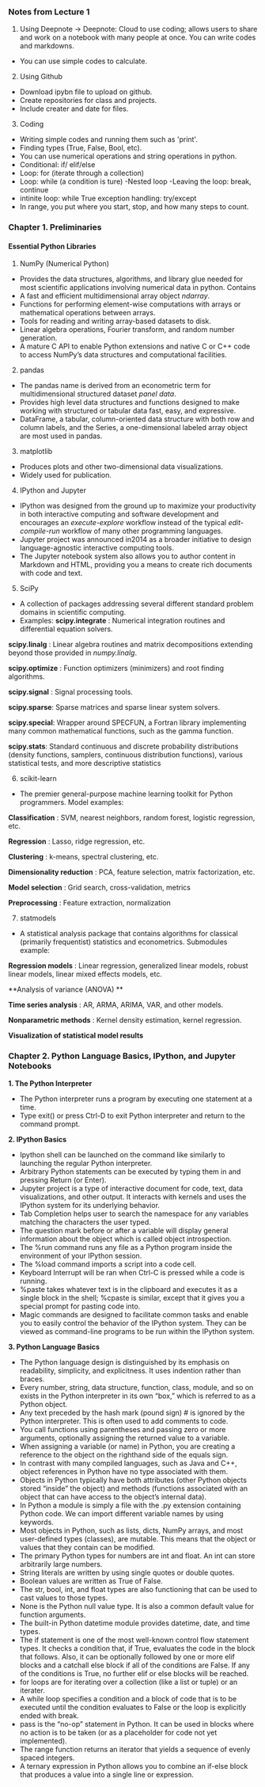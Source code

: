 ### Notes from Lecture 1

1. Using Deepnote
-> Deepnote: Cloud to use coding; allows users to share and work on a notebook with many people at once. You can write codes and markdowns. 
- You can use simple codes to calculate.
2. Using Github
- Download ipybn file to upload on github.
- Create repositories for class and projects. 
- Include creater and date for files.

3. Coding
- Writing simple codes and running them such as 'print'. 
-  Finding types (True, False, Bool, etc).
-  You can use numerical operations and string operations in python.
-  Conditional: if/ elif/else
- Loop: for (iterate through a collection)
- Loop: while (a condition is ture)
-Nested loop
-Leaving the loop: break, continue
- intinite loop: while True
exception handling: try/except
- In range, you put where you start, stop, and how many steps to count. 


### Chapter 1. Preliminaries

#### Essential Python Libraries 
1. NumPy (Numerical Python)
- Provides the data structures, algorithms, and library glue needed for most scientific applications involving numerical data in python.
Contains 
-	A fast and efficient multidimensional array object *ndarray*. 
-	Functions for performing element-wise computations with arrays or mathematical operations between arrays.
-	Tools for reading and writing array-based datasets to disk.
-	Linear algebra operations, Fourier transform, and random number generation.
-	A mature C API to enable Python extensions and native C or C++ code to access NumPy’s data structures and computational facilities.
2. pandas
- The pandas name is derived from an econometric term for multidimensional structured dataset *panel data*.
- Provides high level data structures and functions designed to make working with structured or tabular data fast, easy, and expressive.
- DataFrame, a tabular, column-oriented data structure with both row and column labels, and the
Series, a one-dimensional labeled array object are most used in pandas.
3. matplotlib
- Produces plots and other two-dimensional data visualizations. 
- Widely used for publication.
4. IPython and Jupyter
-  IPython was designed from the ground up to maximize your productivity in both interactive computing and software development and encourages an *execute-explore* workflow instead of the typical *edit-compile-run* workflow of many other programming languages. 
- Jupyter project was announced in2014 as a broader initiative to design language-agnostic interactive computing tools.
- The Jupyter notebook system also allows you to author content in Markdown and HTML, providing you a means to create rich documents with code and text.
5. SciPy
- A collection of packages addressing several different standard problem domains in scientific computing.
- Examples:
**scipy.integrate** : Numerical integration routines and differential equation solvers.

**scipy.linalg** : Linear algebra routines and matrix decompositions extending beyond those provided
in *numpy.linalg*.

**scipy.optimize** : Function optimizers (minimizers) and root finding algorithms.

**scipy.signal** : Signal processing tools.

**scipy.sparse**: Sparse matrices and sparse linear system solvers.

**scipy.special**: Wrapper around SPECFUN, a Fortran library implementing many common mathematical functions, such as the gamma function.

**scipy.stats**: Standard continuous and discrete probability distributions (density functions, samplers, continuous distribution functions), various statistical tests, and more descriptive statistics

6. scikit-learn
- The premier general-purpose machine learning toolkit for Python programmers. 
Model examples: 

**Classification** : SVM, nearest neighbors, random forest, logistic regression, etc.

**Regression** : Lasso, ridge regression, etc.

**Clustering** : k-means, spectral clustering, etc.

**Dimensionality reduction** : PCA, feature selection, matrix factorization, etc.

**Model selection** : Grid search, cross-validation, metrics

**Preprocessing** : Feature extraction, normalization

7. statmodels
- A statistical analysis package that contains algorithms for classical (primarily frequentist) statistics and econometrics. Submodules example: 

**Regression models** : Linear regression, generalized linear models, robust linear models, linear mixed effects models, etc.

**Analysis of variance (ANOVA) **

**Time series analysis** : AR, ARMA, ARIMA, VAR, and other models.

**Nonparametric methods** : Kernel density estimation, kernel regression.

**Visualization of statistical model results**

####

### Chapter 2. Python Language Basics, IPython, and Jupyter Notebooks

**1.	The Python Interpreter**
-	The Python interpreter runs a program by executing one statement at a time.
-	Type exit() or press Ctrl-D to exit Python interpreter and return to the command prompt.

**2.	IPython Basics**
-	Ipython shell can be launched on the command like similarly to launching the regular Python interpreter.
-	Arbitrary Python statements can be executed by typing them in and pressing Return (or Enter).
-	Jupyter project is a type of interactive document for code, text, data visualizations, and other output. It interacts with kernels and uses the IPython system for its underlying behavior.
-	Tab Completion helps user to search the namespace for any variables matching the characters the user typed. 
-	The question mark before or after a variable will display general information about the object which is called object introspection.
-	The %run command runs any file as a Python program inside the environment of your IPython session.
-	The %load command imports a script into a code cell.
-	Keyboard Interrupt will be ran when Ctrl-C is pressed while a code is running. 
-	%paste takes whatever text is in the clipboard and executes it as a single block in the shell; %cpaste is similar, except that it gives you a special prompt for pasting code into.
-	Magic commands are designed to facilitate common tasks and enable you to easily control the behavior of the IPython system. They can be viewed as command-line programs to be run within the IPython system.

**3.	Python Language Basics**
-	The Python language design is distinguished by its emphasis on readability, simplicity, and explicitness. It uses indention rather than braces.
-	Every number, string, data structure, function, class, module, and so on exists in the Python interpreter in its own “box,” which is referred to as a Python object.
-	Any text preceded by the hash mark (pound sign) # is ignored by the Python interpreter. This is often used to add comments to code.
-	You call functions using parentheses and passing zero or more arguments, optionally assigning the returned value to a variable.
-	When assigning a variable (or name) in Python, you are creating a reference to the object on the righthand side of the equals sign.
-	In contrast with many compiled languages, such as Java and C++, object references in Python have no type associated with them.
-	Objects in Python typically have both attributes (other Python objects stored “inside” the object) and methods (functions associated with an object that can have access to the object’s internal data).
-	In Python a module is simply a file with the .py extension containing Python code. We can import different variable names by using keywords. 
-	Most objects in Python, such as lists, dicts, NumPy arrays, and most user-defined types (classes), are mutable. This means that the object or values that they contain can be modified.
-	The primary Python types for numbers are int and float. An int can store arbitrarily large numbers.
-	String literals are written by using single quotes or double quotes. 
-	Boolean values are written as True of False. 
-	The str, bool, int, and float types are also functioning that can be used to cast values to those types.
-	None is the Python null value type. It is also a common default value for function arguments. 
-	The built-in Python datetime module provides datetime, date, and time types.
-	The if statement is one of the most well-known control flow statement types. It checks a condition that, if True, evaluates the code in the block that follows. Also, it can be optionally followed by one or more elif blocks and a catchall else block if all of the conditions are False. If any of the conditions is True, no further elif or else blocks will be reached.
-	for loops are for iterating over a collection (like a list or tuple) or an iterater.
-	A while loop specifies a condition and a block of code that is to be executed until the condition evaluates to False or the loop is explicitly ended with break.
-	pass is the “no-op” statement in Python. It can be used in blocks where no action is to be taken (or as a placeholder for code not yet implemented).
-	The range function returns an iterator that yields a sequence of evenly spaced integers.
-	A ternary expression in Python allows you to combine an if-else block that produces a value into a single line or expression.

